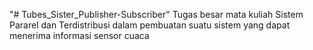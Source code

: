 "# Tubes_Sister_Publisher-Subscriber" 
Tugas besar mata kuliah Sistem Pararel dan Terdistribusi dalam pembuatan suatu sistem yang dapat menerima informasi sensor cuaca
